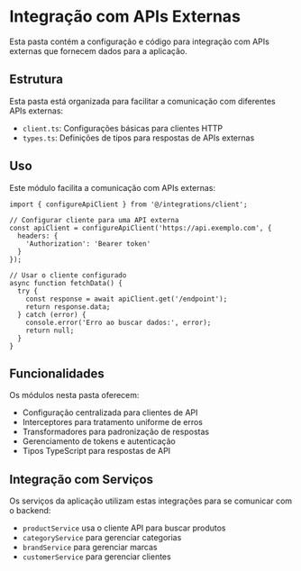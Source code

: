 
# Integração com APIs Externas

Esta pasta contém a configuração e código para integração com APIs externas que fornecem dados para a aplicação.

## Estrutura

Esta pasta está organizada para facilitar a comunicação com diferentes APIs externas:

- `client.ts`: Configurações básicas para clientes HTTP
- `types.ts`: Definições de tipos para respostas de APIs externas

## Uso

Este módulo facilita a comunicação com APIs externas:

```tsx
import { configureApiClient } from '@/integrations/client';

// Configurar cliente para uma API externa
const apiClient = configureApiClient('https://api.exemplo.com', {
  headers: {
    'Authorization': 'Bearer token'
  }
});

// Usar o cliente configurado
async function fetchData() {
  try {
    const response = await apiClient.get('/endpoint');
    return response.data;
  } catch (error) {
    console.error('Erro ao buscar dados:', error);
    return null;
  }
}
```

## Funcionalidades

Os módulos nesta pasta oferecem:
- Configuração centralizada para clientes de API
- Interceptores para tratamento uniforme de erros
- Transformadores para padronização de respostas
- Gerenciamento de tokens e autenticação
- Tipos TypeScript para respostas de API

## Integração com Serviços

Os serviços da aplicação utilizam estas integrações para se comunicar com o backend:
- `productService` usa o cliente API para buscar produtos
- `categoryService` para gerenciar categorias
- `brandService` para gerenciar marcas
- `customerService` para gerenciar clientes
